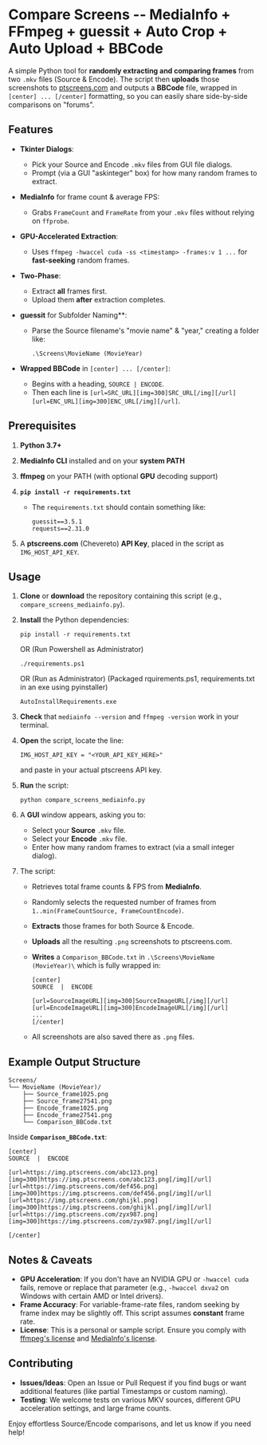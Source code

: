 Compare Screens -- MediaInfo + FFmpeg + guessit + Auto Crop + Auto Upload + BBCode 
==========================================================

A simple Python tool for **randomly extracting and comparing frames** from two `.mkv` files (Source & Encode). The script then **uploads** those screenshots to [ptscreens.com](https://ptscreens.com/) and outputs a **BBCode** file, wrapped in `[center] ... [/center]` formatting, so you can easily share side-by-side comparisons on "forums".

Features
--------

-   **Tkinter Dialogs**:
    -   Pick your Source and Encode `.mkv` files from GUI file dialogs.
    -   Prompt (via a GUI "askinteger" box) for how many random frames to extract.
-   **MediaInfo** for frame count & average FPS:
    -   Grabs `FrameCount` and `FrameRate` from your `.mkv` files without relying on `ffprobe`.
-   **GPU-Accelerated Extraction**:
    -   Uses `ffmpeg -hwaccel cuda -ss <timestamp> -frames:v 1 ...` for **fast-seeking** random frames.
-   **Two-Phase**:
    -   Extract **all** frames first.
    -   Upload them **after** extraction completes.
-   **guessit** for Subfolder Naming**:
    -   Parse the Source filename's "movie name" & "year," creating a folder like:

        ```
        .\Screens\MovieName (MovieYear)

        ```

-   **Wrapped BBCode** in `[center] ... [/center]`:
    -   Begins with a heading, `SOURCE | ENCODE`.
    -   Then each line is `[url=SRC_URL][img=300]SRC_URL[/img][/url] [url=ENC_URL][img=300]ENC_URL[/img][/url]`.

Prerequisites
-------------

1.  **Python 3.7+**
2.  **MediaInfo CLI** installed and on your **system PATH**
3.  **ffmpeg** on your PATH (with optional **GPU** decoding support)
4.  **`pip install -r requirements.txt`**
    -   The `requirements.txt` should contain something like:

        ```
        guessit==3.5.1
        requests==2.31.0

        ```

5.  A **ptscreens.com** (Chevereto) **API Key**, placed in the script as `IMG_HOST_API_KEY`.

Usage
-----

1.  **Clone** or **download** the repository containing this script (e.g., `compare_screens_mediainfo.py`).
2.  **Install** the Python dependencies:

    ```
    pip install -r requirements.txt

    ```

    OR (Run Powershell as Administrator)

    ```
    ./requirements.ps1 

    ```    

    OR (Run as Administrator) (Packaged rquirements.ps1, requirements.txt in an exe using pyinstaller)

    ```
    AutoInstallRequirements.exe 

    ```    
4.  **Check** that `mediainfo --version` and `ffmpeg -version` work in your terminal.
5.  **Open** the script, locate the line:

    ```
    IMG_HOST_API_KEY = "<YOUR_API_KEY_HERE>"

    ```

    and paste in your actual ptscreens API key.
6.  **Run** the script:

    ```
    python compare_screens_mediainfo.py

    ```

7.  A **GUI** window appears, asking you to:
    -   Select your **Source** `.mkv` file.
    -   Select your **Encode** `.mkv` file.
    -   Enter how many random frames to extract (via a small integer dialog).
8.  The script:
    -   Retrieves total frame counts & FPS from **MediaInfo**.
    -   Randomly selects the requested number of frames from `1..min(FrameCountSource, FrameCountEncode)`.
    -   **Extracts** those frames for both Source & Encode.
    -   **Uploads** all the resulting `.png` screenshots to ptscreens.com.
    -   **Writes** a `Comparison_BBCode.txt` in `.\Screens\MovieName (MovieYear)\` which is fully wrapped in:

        ```
        [center]
        SOURCE  |  ENCODE

        [url=SourceImageURL][img=300]SourceImageURL[/img][/url]    [url=EncodeImageURL][img=300]EncodeImageURL[/img][/url]
        ...
        [/center]

        ```

    -   All screenshots are also saved there as `.png` files.

Example Output Structure
------------------------

```
Screens/
└── MovieName (MovieYear)/
    ├── Source_frame1025.png
    ├── Source_frame27541.png
    ├── Encode_frame1025.png
    ├── Encode_frame27541.png
    └── Comparison_BBCode.txt

```

Inside **`Comparison_BBCode.txt`**:

```
[center]
SOURCE  |  ENCODE

[url=https://img.ptscreens.com/abc123.png][img=300]https://img.ptscreens.com/abc123.png[/img][/url]    [url=https://img.ptscreens.com/def456.png][img=300]https://img.ptscreens.com/def456.png[/img][/url]
[url=https://img.ptscreens.com/ghijkl.png][img=300]https://img.ptscreens.com/ghijkl.png[/img][/url]    [url=https://img.ptscreens.com/zyx987.png][img=300]https://img.ptscreens.com/zyx987.png[/img][/url]

[/center]

```

Notes & Caveats
---------------

-   **GPU Acceleration**: If you don't have an NVIDIA GPU or `-hwaccel cuda` fails, remove or replace that parameter (e.g., `-hwaccel dxva2` on Windows with certain AMD or Intel drivers).
-   **Frame Accuracy**: For variable-frame-rate files, random seeking by frame index may be slightly off. This script assumes **constant** frame rate.
-   **License**: This is a personal or sample script. Ensure you comply with [ffmpeg's license](https://ffmpeg.org/legal.html) and [MediaInfo's license](https://mediaarea.net/en/MediaInfo/License).

Contributing
------------

-   **Issues/Ideas**: Open an Issue or Pull Request if you find bugs or want additional features (like partial Timestamps or custom naming).
-   **Testing**: We welcome tests on various MKV sources, different GPU acceleration settings, and large frame counts.

Enjoy effortless Source/Encode comparisons, and let us know if you need help!
